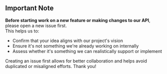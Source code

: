 ## Important Note

**Before starting work on a new feature or making changes to our API**, please open a new issue first.  
This helps us to:

- Confirm that your idea aligns with our project's vision
- Ensure it's not something we're already working on internally
- Assess whether it's something we can realistically support or implement

Creating an issue first allows for better collaboration and helps avoid duplicated or misaligned efforts. Thank you!
